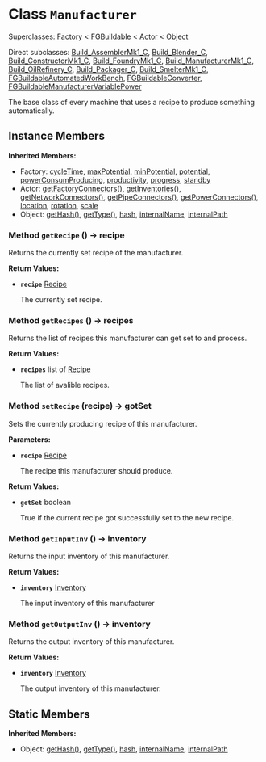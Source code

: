 # Class <code>Manufacturer</code>

Superclasses: <a href="Factory.md">Factory</a> < <a href="FGBuildable.md">FGBuildable</a> < <a href="Actor.md">Actor</a> < <a href="Object.md">Object</a>

Direct subclasses: <a href="Build_AssemblerMk1_C.md">Build_AssemblerMk1_C</a>, <a href="Build_Blender_C.md">Build_Blender_C</a>, <a href="Build_ConstructorMk1_C.md">Build_ConstructorMk1_C</a>, <a href="Build_FoundryMk1_C.md">Build_FoundryMk1_C</a>, <a href="Build_ManufacturerMk1_C.md">Build_ManufacturerMk1_C</a>, <a href="Build_OilRefinery_C.md">Build_OilRefinery_C</a>, <a href="Build_Packager_C.md">Build_Packager_C</a>, <a href="Build_SmelterMk1_C.md">Build_SmelterMk1_C</a>, <a href="FGBuildableAutomatedWorkBench.md">FGBuildableAutomatedWorkBench</a>, <a href="FGBuildableConverter.md">FGBuildableConverter</a>, <a href="FGBuildableManufacturerVariablePower.md">FGBuildableManufacturerVariablePower</a>

The base class of every machine that uses a recipe to produce something automatically.
## Instance Members
<b>Inherited Members:</b>
- Factory: <a href="Factory.md#user-content-cycle-time">cycleTime</a>, <a href="Factory.md#user-content-max-potential">maxPotential</a>, <a href="Factory.md#user-content-min-potential">minPotential</a>, <a href="Factory.md#user-content-potential">potential</a>, <a href="Factory.md#user-content-power-consum-producing">powerConsumProducing</a>, <a href="Factory.md#user-content-productivity">productivity</a>, <a href="Factory.md#user-content-progress">progress</a>, <a href="Factory.md#user-content-standby">standby</a>
- Actor: <a href="Actor.md#user-content-get-factory-connectors">getFactoryConnectors()</a>, <a href="Actor.md#user-content-get-inventories">getInventories()</a>, <a href="Actor.md#user-content-get-network-connectors">getNetworkConnectors()</a>, <a href="Actor.md#user-content-get-pipe-connectors">getPipeConnectors()</a>, <a href="Actor.md#user-content-get-power-connectors">getPowerConnectors()</a>, <a href="Actor.md#user-content-location">location</a>, <a href="Actor.md#user-content-rotation">rotation</a>, <a href="Actor.md#user-content-scale">scale</a>
- Object: <a href="Object.md#user-content-get-hash">getHash()</a>, <a href="Object.md#user-content-get-type">getType()</a>, <a href="Object.md#user-content-hash">hash</a>, <a href="Object.md#user-content-internal-name">internalName</a>, <a href="Object.md#user-content-internal-path">internalPath</a>
### Method <code id="get-recipe">getRecipe</code> () → recipe
Returns the currently set recipe of the manufacturer.


<b>Return Values:</b>

- <code><b>recipe</b></code> <a href="Recipe.md">Recipe</a>

  The currently set recipe.
### Method <code id="get-recipes">getRecipes</code> () → recipes
Returns the list of recipes this manufacturer can get set to and process.


<b>Return Values:</b>

- <code><b>recipes</b></code> list of <a href="Recipe.md">Recipe</a>

  The list of avalible recipes.
### Method <code id="set-recipe">setRecipe</code> (recipe) → gotSet
Sets the currently producing recipe of this manufacturer.

<b>Parameters:</b>

- <code><b>recipe</b></code> <a href="Recipe.md">Recipe</a>

  The recipe this manufacturer should produce.

<b>Return Values:</b>

- <code><b>gotSet</b></code> boolean

  True if the current recipe got successfully set to the new recipe.
### Method <code id="get-input-inv">getInputInv</code> () → inventory
Returns the input inventory of this manufacturer.


<b>Return Values:</b>

- <code><b>inventory</b></code> <a href="Inventory.md">Inventory</a>

  The input inventory of this manufacturer
### Method <code id="get-output-inv">getOutputInv</code> () → inventory
Returns the output inventory of this manufacturer.


<b>Return Values:</b>

- <code><b>inventory</b></code> <a href="Inventory.md">Inventory</a>

  The output inventory of this manufacturer.
## Static Members
<b>Inherited Members:</b>
- Object: <a href="Object.md#user-content-s-get-hash">getHash()</a>, <a href="Object.md#user-content-s-get-type">getType()</a>, <a href="Object.md#user-content-s-hash">hash</a>, <a href="Object.md#user-content-s-internal-name">internalName</a>, <a href="Object.md#user-content-s-internal-path">internalPath</a>